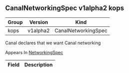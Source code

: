 ## CanalNetworkingSpec v1alpha2 kops

Group        | Version     | Kind
------------ | ---------- | -----------
kops | v1alpha2 | CanalNetworkingSpec



Canal declares that we want Canal networking

<aside class="notice">
Appears In  <a href="#networkingspec-v1alpha2-kops">NetworkingSpec</a> </aside>

Field        | Description
------------ | -----------

